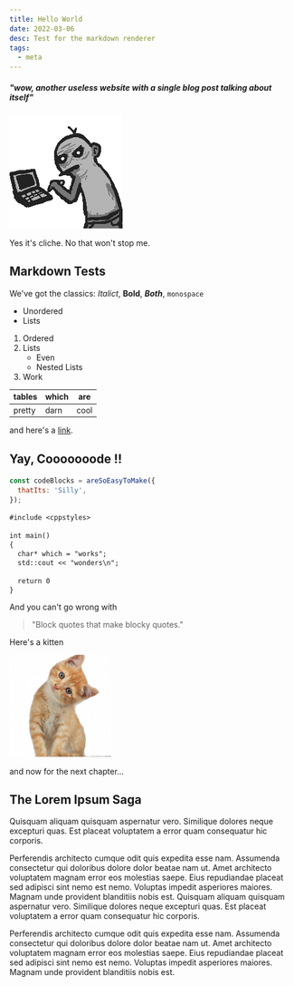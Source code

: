 ```yaml
---
title: Hello World
date: 2022-03-06
desc: Test for the markdown renderer
tags:
  - meta
---
```


##### "wow, another useless website with a single blog post talking about itself"
![another useless website](/blog/hello-world/useless.webp)

Yes it's cliche. No that won't stop me.

## Markdown Tests

We've got the classics:
*Italict*, **Bold**, ***Both***, ```monospace```

- Unordered
- Lists

1. Ordered
2. Lists
    - Even
    - Nested Lists
3. Work

| tables | which | are  |
|--------|-------|------|
| pretty | darn  | cool |

and here's a [link](https://www.youtube.com/watch?v=dQw4w9WgXcQ).

## Yay, Cooooooode !!

```js
const codeBlocks = areSoEasyToMake({
  thatIts: 'Silly',
});
```

```clike
#include <cppstyles>

int main()
{
  char* which = "works";
  std::cout << "wonders\n";

  return 0
}
```

And you can't go wrong with

> "Block quotes that make blocky quotes."

Here's a kitten

![Picture of a kitten](/blog/hello-world/kitten.png)

and now for the next chapter...

## The Lorem Ipsum Saga

Quisquam aliquam quisquam aspernatur vero. Similique dolores neque excepturi quas. Est placeat voluptatem a error quam consequatur hic corporis.

Perferendis architecto cumque odit quis expedita esse nam. Assumenda consectetur qui doloribus dolore dolor beatae nam ut. Amet architecto voluptatem magnam error eos molestias saepe. Eius repudiandae placeat sed adipisci sint nemo est nemo. Voluptas impedit asperiores maiores. Magnam unde provident blanditiis nobis est. Quisquam aliquam quisquam aspernatur vero. Similique dolores neque excepturi quas. Est placeat voluptatem a error quam consequatur hic corporis.

Perferendis architecto cumque odit quis expedita esse nam. Assumenda consectetur qui doloribus dolore dolor beatae nam ut. Amet architecto voluptatem magnam error eos molestias saepe. Eius repudiandae placeat sed adipisci sint nemo est nemo. Voluptas impedit asperiores maiores. Magnam unde provident blanditiis nobis est.
